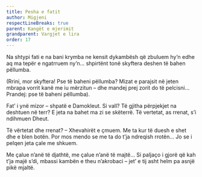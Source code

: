 ```yaml
---
title: Pesha e fatit
author: Migjeni
respectLineBreaks: true
parent: Kangët e mjerimit
grandparent: Vargjet e lira
order: 17
---
```


Na shtypi fati e na bani krymba
ne kensit dykambësh që zbuluem hy’n
edhe aq ma tepër e ngatrruem ny’n…
shpirtënt tonë skyftera deshen të bahen pëllumba.

(Rrini, mor skyftera! Pse të baheni pëllumba?
Mizat e parajsit në jeten mbrapa vorrit
kanë me iu mërzitun – dhe mandej prej zorit
do të pelcisni… Prandej: pse të baheni pëllumba).

Fat’ i ynë mizor – shpatë e Damokleut.
Si vall? Të gjitha përpjekjet na deshtuen në terr?
E jeta na bahet ma zi se skëterrë.
Të vertetat, as rrenat, s’i ndihmuen Dheut.

Të vërtetat dhe rrenat? – Xhevahirët e çmuem.
Me ta kur të duesh e shet dhe e blen botën.
Por mos mendo se me ta do t’ja ndreqish rrotën…
Jo se i pelqen jeta çale me shkuem.

Me çalue n’anë të djathtë, me çalue n’anë të majtë…
Si paljaço i gjorë që kah t’ja majë s’di,
mbassi kambën e theu n’akrobaci –
jet’ e tij asht helm pa asnjë pikë mjaltë.
